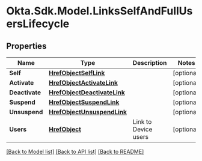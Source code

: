 # Okta.Sdk.Model.LinksSelfAndFullUsersLifecycle

## Properties

Name | Type | Description | Notes
------------ | ------------- | ------------- | -------------
**Self** | [**HrefObjectSelfLink**](HrefObjectSelfLink.md) |  | [optional] 
**Activate** | [**HrefObjectActivateLink**](HrefObjectActivateLink.md) |  | [optional] 
**Deactivate** | [**HrefObjectDeactivateLink**](HrefObjectDeactivateLink.md) |  | [optional] 
**Suspend** | [**HrefObjectSuspendLink**](HrefObjectSuspendLink.md) |  | [optional] 
**Unsuspend** | [**HrefObjectUnsuspendLink**](HrefObjectUnsuspendLink.md) |  | [optional] 
**Users** | [**HrefObject**](HrefObject.md) | Link to Device users | [optional] 

[[Back to Model list]](../README.md#documentation-for-models) [[Back to API list]](../README.md#documentation-for-api-endpoints) [[Back to README]](../README.md)

